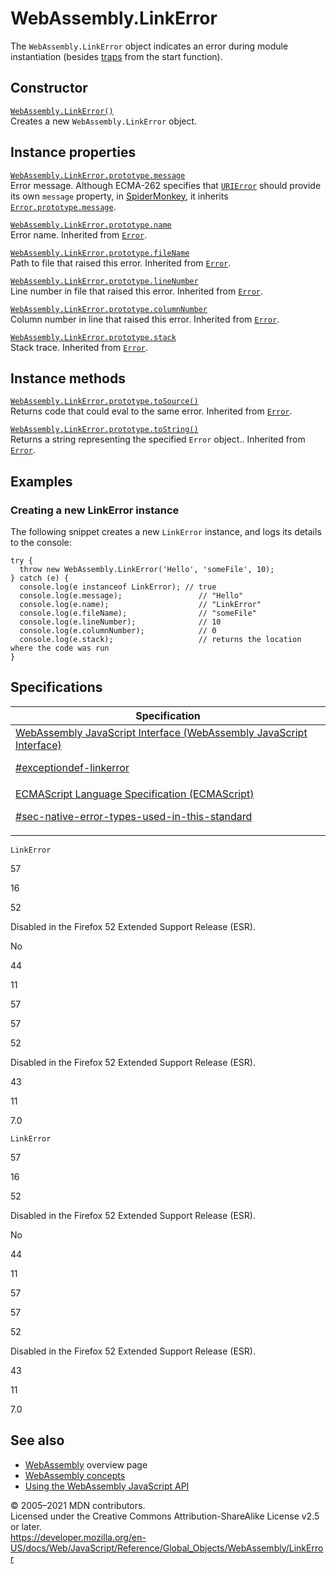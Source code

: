 # WebAssembly.LinkError

The `WebAssembly.LinkError` object indicates an error during module instantiation (besides [traps](https://webassembly.org/docs/semantics/#traps) from the start function).

## Constructor

[`WebAssembly.LinkError()`](linkerror/linkerror)  
Creates a new `WebAssembly.LinkError` object.

## Instance properties

[`WebAssembly.LinkError.prototype.message`](../error/message)  
Error message. Although ECMA-262 specifies that [`URIError`](../urierror) should provide its own `message` property, in [SpiderMonkey](https://developer.mozilla.org/en-US/docs/Mozilla/Projects/SpiderMonkey), it inherits [`Error.prototype.message`](../error/message).

[`WebAssembly.LinkError.prototype.name`](../error/name)  
Error name. Inherited from [`Error`](../error).

[`WebAssembly.LinkError.prototype.fileName`](../error/filename)  
Path to file that raised this error. Inherited from [`Error`](../error).

[`WebAssembly.LinkError.prototype.lineNumber`](../error/linenumber)  
Line number in file that raised this error. Inherited from [`Error`](../error).

[`WebAssembly.LinkError.prototype.columnNumber`](../error/columnnumber)  
Column number in line that raised this error. Inherited from [`Error`](../error).

[`WebAssembly.LinkError.prototype.stack`](../error/stack)  
Stack trace. Inherited from [`Error`](../error).

## Instance methods

[`WebAssembly.LinkError.prototype.toSource()`](../error/tosource)  
Returns code that could eval to the same error. Inherited from [`Error`](../error).

[`WebAssembly.LinkError.prototype.toString()`](../error/tostring)  
Returns a string representing the specified `Error` object.. Inherited from [`Error`](../error).

## Examples

### Creating a new LinkError instance

The following snippet creates a new `LinkError` instance, and logs its details to the console:

    try {
      throw new WebAssembly.LinkError('Hello', 'someFile', 10);
    } catch (e) {
      console.log(e instanceof LinkError); // true
      console.log(e.message);                 // "Hello"
      console.log(e.name);                    // "LinkError"
      console.log(e.fileName);                // "someFile"
      console.log(e.lineNumber);              // 10
      console.log(e.columnNumber);            // 0
      console.log(e.stack);                   // returns the location where the code was run
    }

## Specifications

<table><thead><tr class="header"><th>Specification</th></tr></thead><tbody><tr class="odd"><td><a href="https://webassembly.github.io/spec/js-api/#exceptiondef-linkerror">WebAssembly JavaScript Interface (WebAssembly JavaScript Interface) 
<br/>


<span class="small">#exceptiondef-linkerror</span></a></td></tr><tr class="even"><td><a href="https://tc39.es/ecma262/#sec-native-error-types-used-in-this-standard">ECMAScript Language Specification (ECMAScript) 
<br/>


<span class="small">#sec-native-error-types-used-in-this-standard</span></a></td></tr></tbody></table>

`LinkError`

57

16

52

Disabled in the Firefox 52 Extended Support Release (ESR).

No

44

11

57

57

52

Disabled in the Firefox 52 Extended Support Release (ESR).

43

11

7.0

`LinkError`

57

16

52

Disabled in the Firefox 52 Extended Support Release (ESR).

No

44

11

57

57

52

Disabled in the Firefox 52 Extended Support Release (ESR).

43

11

7.0

## See also

-   [WebAssembly](https://developer.mozilla.org/en-US/docs/WebAssembly) overview page
-   [WebAssembly concepts](https://developer.mozilla.org/en-US/docs/WebAssembly/Concepts)
-   [Using the WebAssembly JavaScript API](https://developer.mozilla.org/en-US/docs/WebAssembly/Using_the_JavaScript_API)

© 2005–2021 MDN contributors.  
Licensed under the Creative Commons Attribution-ShareAlike License v2.5 or later.  
<a href="https://developer.mozilla.org/en-US/docs/Web/JavaScript/Reference/Global_Objects/WebAssembly/LinkError" class="_attribution-link">https://developer.mozilla.org/en-US/docs/Web/JavaScript/Reference/Global_Objects/WebAssembly/LinkError</a>
